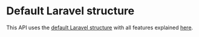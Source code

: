 # Default Laravel structure

This API uses the [default Laravel structure](https://laravel.com/docs/8.x/structure) with all features explained [here](https://github.com/ibrunotome/laravel-api-templates#features).
